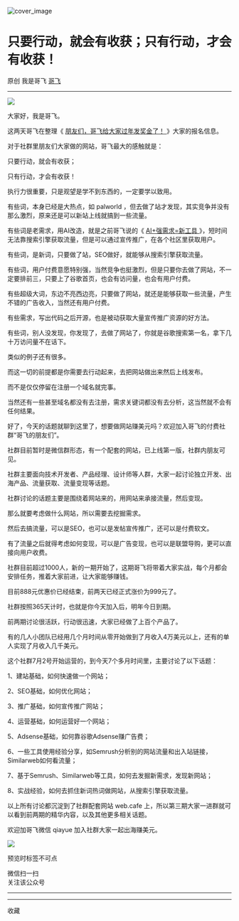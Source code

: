![cover_image](https://mmbiz.qpic.cn/sz_mmbiz_jpg/LBrX00GQeicurqWfsicLa3w3KqCnkiaLxoayQUJjlgE5rwqKS0N7Ftof6EQSjwHdw40NKBo39mKSQibKJiakZic0gicGw/0?wx_fmt=jpeg)

#  只要行动，就会有收获；只有行动，才会有收获！

原创  我是哥飞  [ 哥飞 ](javascript:void\(0\);)

__ _ _ _ _

![](https://mmbiz.qpic.cn/sz_mmbiz_jpg/LBrX00GQeicurqWfsicLa3w3KqCnkiaLxoaY3icJ9jE3979ZW2tHOWsaObLd2db2BicBib1ho3aPmsqfZwTkur1KmmOA/640?wx_fmt=webp&from=appmsg)

  

大家好，我是哥飞。

  

这两天哥飞在整理《 [ 朋友们，哥飞给大家过年发奖金了！
](https://mp.weixin.qq.com/s?__biz=MjM5OTIzMzYyMA==&mid=2650082025&idx=1&sn=022a0ce83629ae2f55955d76930306e0&scene=21#wechat_redirect)
》大家的报名信息。

  

对于社群里朋友们大家做的网站，哥飞最大的感触就是：

  

只要行动，就会有收获；

只有行动，才会有收获！

  

执行力很重要，只是观望是学不到东西的，一定要学以致用。

  

有些词，本身已经是大热点，如 palworld ，但去做了站才发现，其实竞争并没有那么激烈，原来还是可以新站上线就搞到一些流量。

  

有些词是老需求，用AI改造，就是之前哥飞说的《 [ AI+强需求=新工具
](https://mp.weixin.qq.com/s?__biz=MjM5OTIzMzYyMA==&mid=2650080011&idx=1&sn=cda099ed4823cd3125831c2cd8effba6&scene=21#wechat_redirect)
》，短时间无法靠搜索引擎获取流量，但是可以通过宣传推广，在各个社区里获取用户。

  

有些词，是新词，只要做了站，SEO做好，就能够从搜索引擎获取流量。

  

有些词，用户付费意愿特别强，当然竞争也挺激烈，但是只要你去做了网站，不一定要排前三，只要上了谷歌首页，也会有访问量，也会有用户付费。

  

有些超级大词，东边不亮西边亮，只要做了网站，就还是能够获取一些流量，产生不错的广告收入，当然还有用户付费。

  

有些需求，写出代码之后开源，也是被动获取大量宣传推广资源的好方法。

  

有些词，别人没发现，你发现了，去做了网站了，你就是谷歌搜索第一名，拿下几十万访问量不在话下。

  

类似的例子还有很多。

  

而这一切的前提都是你需要去行动起来，去把网站做出来然后上线发布。

  

而不是仅仅停留在注册一个域名就完事。

  

当然还有一些甚至域名都没有去注册，需求关键词都没有去分析，这当然就不会有任何结果。

  

好了，今天的话题就聊到这里了，想要做网站赚美元吗？欢迎加入哥飞的付费社群“哥飞的朋友们”。  

  

社群目前暂时是微信群形态，有一个配套的网站，已上线第一版，社群内朋友可见。

  

社群主要面向技术开发者、产品经理、设计师等人群，大家一起讨论独立开发、出海产品、流量获取、流量变现等话题。

  

社群讨论的话题主要是围绕着网站来的，用网站来承接流量，然后变现。

  

那么就要考虑做什么网站，所以需要去挖掘需求。

  

然后去搞流量，可以是SEO，也可以是发帖宣传推广，还可以是付费软文。

  

有了流量之后就得考虑如何变现，可以是广告变现，也可以是联盟导购，更可以直接向用户收费。

  

社群目前超过1000人，新的一期开始了，这期哥飞将带着大家实战，每个月都会安排任务，推着大家前进，让大家能够赚钱。

  

目前888元优惠价已经结束，前两天已经正式涨价为999元了。

  

社群按照365天计时，也就是你今天加入后，明年今日到期。

  

前两期讨论很活跃，行动很迅速，大家已经做了上百个产品了。

  

有的几人小团队已经用几个月时间从零开始做到了月收入4万美元以上，还有的单人实现了月收入几千美元。

  

这个社群7月2号开始运营的，到今天7个多月时间里，主要讨论了以下话题：

1、建站基础，如何快速做一个网站；

2、SEO基础，如何优化网站；

3、推广基础，如何宣传推广网站；

4、运营基础，如何运营好一个网站；

5、Adsense基础，如何靠谷歌Adsense赚广告费；

6、一些工具使用经验分享，如Semrush分析别的网站流量和出入站链接，Similarweb如何看流量；

7、基于Semrush、Similarweb等工具，如何去发掘新需求，发现新网站；

8、实战经验，如何去抓住新词热词做网站，从搜索引擎获取流量。

  

以上所有讨论都沉淀到了社群配套网站 web.cafe 上，所以第三期大家一进群就可以看到前两期的精华内容，以及其他更多相关话题。

  

欢迎加哥飞微信 qiayue 加入社群大家一起出海赚美元。

  

![](https://mmbiz.qpic.cn/sz_mmbiz_png/LBrX00GQeictqTRlUkoQmvJHyukobZZf1TclRs4TSoe0K2icjVgbdvux8zh02cjeHwS89eepbozQzErtYAP75OQQ/640?wx_fmt=png&wxfrom=5&wx_lazy=1&wx_co=1)

预览时标签不可点

微信扫一扫  
关注该公众号





****



****



  收藏

